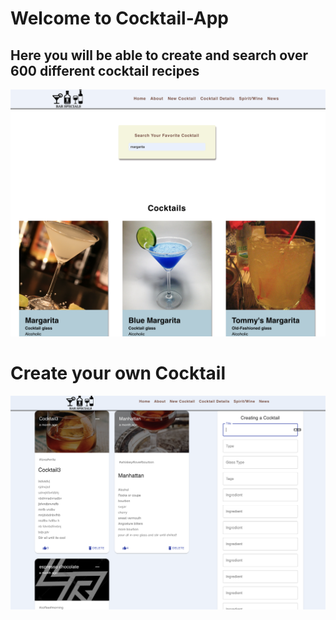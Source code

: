 # Welcome to Cocktail-App
## Here you will be able to create and search over 600 different cocktail recipes

![](https://github.com/leonelRos/Liquor-to-Cocktail/blob/main/image/Screen%20Shot%202021-03-02%20at%209.28.19%20PM.png)
# Create your own Cocktail
![](https://github.com/leonelRos/Liquor-to-Cocktail/blob/main/image/Screen%20Shot%202021-03-02%20at%209.30.08%20PM.png)
